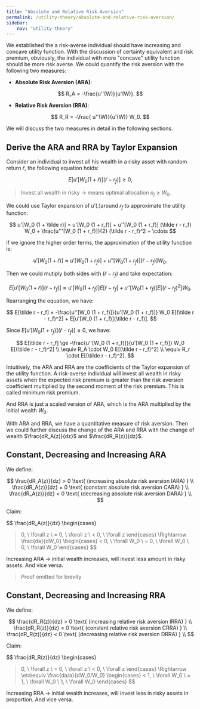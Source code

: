 ```yaml
---
title: "Absolute and Relative Risk Aversion"
permalink: /utility-theory/absolute-and-relative-risk-aversion/
sidebar:
    nav: "utility-theory"
---
```


We established the a risk-averse individual should have increasing and concave utility function. With the discussion of certainty equivalent and risk premium, obviously, the individual with more "concave" utility function should be more risk averse. We could quantify the risk aversion with the following two measures:

- **Absolute Risk Aversion (ARA)**:

$$
R_A = -\frac{u''(W)}{u'(W)}.
$$

- **Relative Risk Aversion (RRA)**:

$$
R_R = -\frac{ u''(W)}{u'(W)} W_0.
$$

We will discuss the two measures in detail in the following sections.

## Derive the ARA and RRA by Taylor Expansion

Consider an individual to invest all his wealth in a risky asset with random return $\tilde r$, the following equation holds:

$$
E[u'[W_0 (1 + \tilde r)](\tilde r - r_f)] \ge 0,
$$

> Invest all wealth in risky -> means optimal allocation $a_j \ge W_0$.

We could use Taylor expansion of $u'(.)$around $r_f$ to approximate the utility function:

$$
u'[W_0 (1 + \tilde r)] = u'[W_0 (1 + r_f)] + u''[W_0 (1 + r_f)] (\tilde r - r_f) W_0 + \frac{u'''[W_0 (1 + r_f)]}{2} (\tilde r - r_f)^2 + \cdots
$$

if we ignore the higher order terms, the approximation of the utility function is:

$$
u'[W_0 (1 + \tilde r)] \approx u'[W_0 (1 + r_f)] + u''[W_0 (1 + r_f)] (\tilde r - r_f)]W_0.
$$

Then we could mutiply both sides with $(\tilde r - r_f)$ and take expectation:

$$
E[u'[W_0 (1 + \tilde r)](\tilde r - r_f)] \approx u'[W_0 (1 + r_f)] E[\tilde r - r_f] + u''[W_0 (1 + r_f)] E[(\tilde r - r_f)^2] W_0.
$$

Rearranging the equation, we have:

$$
E[\tilde r - r_f] = -\frac{u''[W_0 (1 + r_f)]}{u'[W_0 (1 + r_f)]} W_0 E[(\tilde r - r_f)^2] + E[u'[W_0 (1 + r_f)](\tilde r - r_f)].
$$

Since $E[u'[W_0 (1 + r_f)](\tilde r - r_f)] \ge 0$, we have:

$$
E[\tilde r - r_f] \ge -\frac{u''[W_0 (1 + r_f)]}{u'[W_0 (1 + r_f)]} W_0 E[(\tilde r - r_f)^2] \\
\equiv R_A \cdot W_0 E[(\tilde r - r_f)^2] \\
\equiv R_r \cdot E[(\tilde r - r_f)^2].
$$

Intuitively, the ARA and RRA are the coefficients of the Taylor expansion of the utility function. A risk-averse individual will invest all wealth in risky assets when the expected risk premium is greater than the risk aversion coefficient multiplied by the second moment of the risk premium. This is called minimum risk premium.

And RRA is just a scaled version of ARA, which is the ARA multiplied by the initial wealth $W_0$.

With ARA and RRA, we have a quantitative measure of risk aversion. Then we could further discuss the change of the ARA and RRA with the change of wealth $\frac{dR_A(z)}{dz}$ and $\frac{dR_R(z)}{dz}$.

## Constant, Decreasing and Increasing ARA

We define:

$$
\frac{dR_A(z)}{dz} > 0 \text{ (increasing absolute risk aversion IARA) } \\
\frac{dR_A(z)}{dz} = 0 \text{ (constant absolute risk aversion CARA) } \\
\frac{dR_A(z)}{dz} < 0 \text{ (decreasing absolute risk aversion DARA) } \\
$$


Claim:

$$
\frac{dR_A(z)}{dz} 
\begin{cases}
> 0, \ \forall z \\
= 0, \ \forall z \\
< 0, \ \forall z
\end{cases}
\Rightarrow
\frac{da}{dW_0}
\begin{cases}
< 0, \ \forall W_0 \\
= 0, \ \forall W_0 \\
> 0, \ \forall W_0
\end{cases}
$$

Increasing ARA -> initial wealth increases, will invest less amount in risky assets. And vice versa.

> Proof omitted for brevity

## Constant, Decreasing and Increasing RRA

We define:

$$
\frac{dR_R(z)}{dz} > 0 \text{ (increasing relative risk aversion IRRA) } \\
\frac{dR_R(z)}{dz} = 0 \text{ (constant relative risk aversion CRRA) } \\
\frac{dR_R(z)}{dz} < 0 \text{ (decreasing relative risk aversion DRRA) } \\
$$

Claim:

$$
\frac{dR_R(z)}{dz}
\begin{cases}
> 0, \ \forall z \\
= 0, \ \forall z \\
< 0, \ \forall z
\end{cases}
\Rightarrow
\eta\equiv
\frac{da/a}{dW_0/W_0}
\begin{cases}
< 1, \ \forall W_0 \\
= 1, \ \forall W_0 \\
> 1, \ \forall W_0
\end{cases}
$$

Increasing RRA -> initial wealth increases, will invest less in risky assets in proportion. And vice versa.

